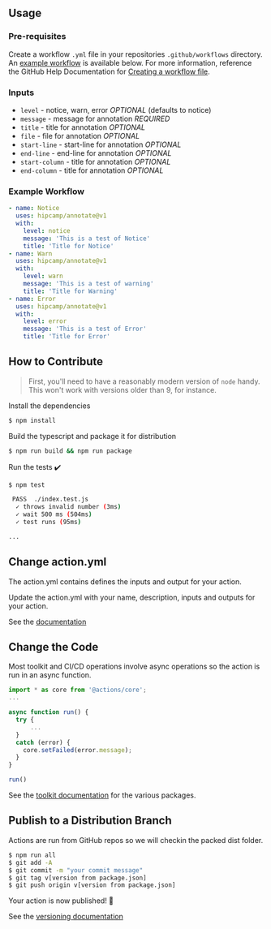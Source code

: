 ## Usage

### Pre-requisites
Create a workflow `.yml` file in your repositories `.github/workflows` directory. An [example workflow](#example-workflow) is available below. For more information, reference the GitHub Help Documentation for [Creating a workflow file](https://help.github.com/en/articles/configuring-a-workflow#creating-a-workflow-file).

### Inputs

* `level` - notice, warn, error *OPTIONAL* (defaults to notice)
* `message` - message for annotation *REQUIRED*
* `title` - title for annotation *OPTIONAL*
* `file` - file for annotation *OPTIONAL*
* `start-line` - start-line for annotation *OPTIONAL*
* `end-line` - end-line for annotation *OPTIONAL*
* `start-column` - title for annotation *OPTIONAL*
* `end-column` - title for annotation *OPTIONAL*

### Example Workflow

```yaml
- name: Notice
  uses: hipcamp/annotate@v1
  with:
    level: notice
    message: 'This is a test of Notice'
    title: 'Title for Notice'
- name: Warn
  uses: hipcamp/annotate@v1
  with:
    level: warn
    message: 'This is a test of warning'
    title: 'Title for Warning'
- name: Error
  uses: hipcamp/annotate@v1
  with:
    level: error
    message: 'This is a test of Error'
    title: 'Title for Error'
```

## How to Contribute

> First, you'll need to have a reasonably modern version of `node` handy. This won't work with versions older than 9, for instance.

Install the dependencies  
```bash
$ npm install
```

Build the typescript and package it for distribution
```bash
$ npm run build && npm run package
```

Run the tests :heavy_check_mark:  
```bash
$ npm test

 PASS  ./index.test.js
  ✓ throws invalid number (3ms)
  ✓ wait 500 ms (504ms)
  ✓ test runs (95ms)

...
```

## Change action.yml

The action.yml contains defines the inputs and output for your action.

Update the action.yml with your name, description, inputs and outputs for your action.

See the [documentation](https://help.github.com/en/articles/metadata-syntax-for-github-actions)

## Change the Code

Most toolkit and CI/CD operations involve async operations so the action is run in an async function.

```javascript
import * as core from '@actions/core';
...

async function run() {
  try { 
      ...
  } 
  catch (error) {
    core.setFailed(error.message);
  }
}

run()
```

See the [toolkit documentation](https://github.com/actions/toolkit/blob/master/README.md#packages) for the various packages.

## Publish to a Distribution Branch

Actions are run from GitHub repos so we will checkin the packed dist folder. 

```bash
$ npm run all
$ git add -A
$ git commit -m "your commit message"
$ git tag v[version from package.json]
$ git push origin v[version from package.json]
```

Your action is now published! :rocket: 

See the [versioning documentation](https://github.com/actions/toolkit/blob/master/docs/action-versioning.md)